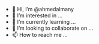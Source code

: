 - 👋 Hi, I’m @ahmedalmany
- 👀 I’m interested in ...
- 🌱 I’m currently learning ...
- 💞️ I’m looking to collaborate on ...
- 📫 How to reach me ...

<!---
ahmedalmany/ahmedalmany is a ✨ special ✨ repository because its `README.md` (this file) appears on your GitHub profile.
You can click the Preview link to take a look at your changes.
--->
